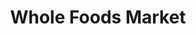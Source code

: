 ---
title: "Whole Foods Market"
url: /washington/whole-foods-market-h-street-southeast/
shop: supermarket
---